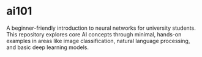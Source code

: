 # ai101
A beginner-friendly introduction to neural networks for university students. This repository explores core AI concepts through minimal, hands-on examples in areas like image classification, natural language processing, and basic deep learning models.

